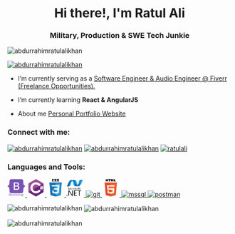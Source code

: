 <h1 align="center">Hi there!, I'm Ratul Ali</h1>
<h3 align="center">Military, Production & SWE Tech Junkie</h3>

<p align="left"> <img src="https://komarev.com/ghpvc/?username=abdurrahimratulalikhan&label=Profile%20views&color=0e75b6&style=flat" alt="abdurrahimratulalikhan" /> </p>

<p align="left"> <a href="https://github.com/ryo-ma/github-profile-trophy"><img src="https://github-profile-trophy.vercel.app/?username=abdurrahimratulalikhan" alt="abdurrahimratulalikhan" /></a> </p>

- I’m currently serving as a [Software Engineer & Audio Engineer @ Fiverr (Freelance Opportunities).](https://www.fiverr.com)

- I’m currently learning **React & AngularJS**

- About me [Personal Portfolio Website](sites.google.com/view/abdurrahimratulalikhan)

<h3 align="left">Connect with me:</h3>
<p align="left">
<a href="https://linkedin.com/in/abdurrahimratulalikhan" target="blank"><img align="center" src="https://raw.githubusercontent.com/rahuldkjain/github-profile-readme-generator/master/src/images/icons/Social/linked-in-alt.svg" alt="abdurrahimratulalikhan" height="30" width="40" /></a>
<a href="https://instagram.com/abdurrahimratulalikhan" target="blank"><img align="center" src="https://raw.githubusercontent.com/rahuldkjain/github-profile-readme-generator/master/src/images/icons/Social/instagram.svg" alt="abdurrahimratulalikhan" height="30" width="40" /></a>
<a href="https://www.youtube.com/c/ratulali" target="blank"><img align="center" src="https://raw.githubusercontent.com/rahuldkjain/github-profile-readme-generator/master/src/images/icons/Social/youtube.svg" alt="ratulali" height="30" width="40" /></a>
</p>

<h3 align="left">Languages and Tools:</h3>
<p align="left"> <a href="https://getbootstrap.com" target="_blank" rel="noreferrer"> <img src="https://raw.githubusercontent.com/devicons/devicon/master/icons/bootstrap/bootstrap-plain-wordmark.svg" alt="bootstrap" width="40" height="40"/> </a> <a href="https://www.w3schools.com/cs/" target="_blank" rel="noreferrer"> <img src="https://raw.githubusercontent.com/devicons/devicon/master/icons/csharp/csharp-original.svg" alt="csharp" width="40" height="40"/> </a> <a href="https://www.w3schools.com/css/" target="_blank" rel="noreferrer"> <img src="https://raw.githubusercontent.com/devicons/devicon/master/icons/css3/css3-original-wordmark.svg" alt="css3" width="40" height="40"/> </a> <a href="https://dotnet.microsoft.com/" target="_blank" rel="noreferrer"> <img src="https://raw.githubusercontent.com/devicons/devicon/master/icons/dot-net/dot-net-original-wordmark.svg" alt="dotnet" width="40" height="40"/> </a> <a href="https://git-scm.com/" target="_blank" rel="noreferrer"> <img src="https://www.vectorlogo.zone/logos/git-scm/git-scm-icon.svg" alt="git" width="40" height="40"/> </a> <a href="https://www.w3.org/html/" target="_blank" rel="noreferrer"> <img src="https://raw.githubusercontent.com/devicons/devicon/master/icons/html5/html5-original-wordmark.svg" alt="html5" width="40" height="40"/> </a> <a href="https://www.microsoft.com/en-us/sql-server" target="_blank" rel="noreferrer"> <img src="https://www.svgrepo.com/show/303229/microsoft-sql-server-logo.svg" alt="mssql" width="40" height="40"/> </a> <a href="https://postman.com" target="_blank" rel="noreferrer"> <img src="https://www.vectorlogo.zone/logos/getpostman/getpostman-icon.svg" alt="postman" width="40" height="40"/> </a> </p>

<p><img align="left" src="https://github-readme-stats.vercel.app/api/top-langs?username=abdurrahimratulalikhan&show_icons=true&locale=en&layout=compact" alt="abdurrahimratulalikhan" /></p>

<p>&nbsp;<img align="center" src="https://github-readme-stats.vercel.app/api?username=abdurrahimratulalikhan&show_icons=true&locale=en" alt="abdurrahimratulalikhan" /></p>

<p><img align="center" src="https://github-readme-streak-stats.herokuapp.com/?user=abdurrahimratulalikhan&" alt="abdurrahimratulalikhan" /></p>
